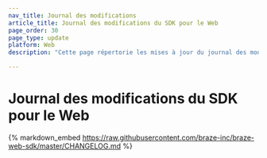 ```yaml
---
nav_title: Journal des modifications
article_title: Journal des modifications du SDK pour le Web
page_order: 30
page_type: update
platform: Web
description: "Cette page répertorie les mises à jour du journal des modifications du Braze Web SDK."

---
```


# Journal des modifications du SDK pour le Web

{% markdown_embed https://raw.githubusercontent.com/braze-inc/braze-web-sdk/master/CHANGELOG.md %}
